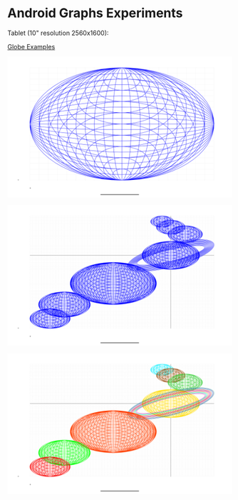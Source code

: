 Android Graphs Experiments
==========================

Tablet (10" resolution 2560x1600):

[Globe Examples](../../app/src/main/java/com/ai/engg/curves/x/y/examples/drawings/Globes.kt)

![Single Planet Examples](../images/Planet_Screenshot_20250311_201052.png)

![Planets Examples](../images/Planets_Screenshot_20250311_201116.png)

![Color Planets Examples](../images/ColorPlanets_Screenshot_20250311_201154.png)
